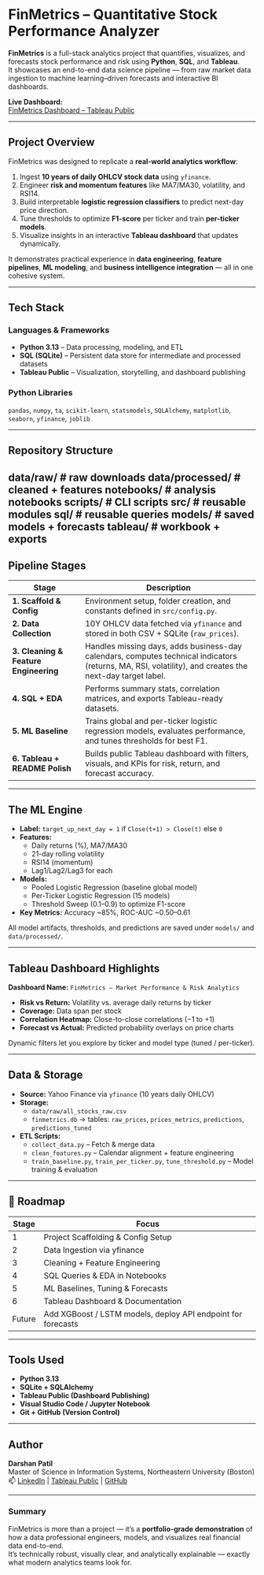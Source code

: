 # FinMetrics – Quantitative Stock Performance Analyzer  

**FinMetrics** is a full-stack analytics project that quantifies, visualizes, and forecasts stock performance and risk using **Python**, **SQL**, and **Tableau**.  
It showcases an end-to-end data science pipeline — from raw market data ingestion to machine learning–driven forecasts and interactive BI dashboards.  

**Live Dashboard:**  
[FinMetrics Dashboard – Tableau Public](https://public.tableau.com/app/profile/darshan.patil4472/viz/FinMetrics_Dashboard_v1_Stable/FinMetricsDashboard?publish=yes)

---

## Project Overview  
FinMetrics was designed to replicate a **real-world analytics workflow**:
1. Ingest **10 years of daily OHLCV stock data** using `yfinance`.
2. Engineer **risk and momentum features** like MA7/MA30, volatility, and RSI14.
3. Build interpretable **logistic regression classifiers** to predict next-day price direction.
4. Tune thresholds to optimize **F1-score** per ticker and train **per-ticker models**.
5. Visualize insights in an interactive **Tableau dashboard** that updates dynamically.

It demonstrates practical experience in **data engineering**, **feature pipelines**, **ML modeling**, and **business intelligence integration** — all in one cohesive system.

---

## Tech Stack  

### **Languages & Frameworks**
- **Python 3.13** – Data processing, modeling, and ETL  
- **SQL (SQLite)** – Persistent data store for intermediate and processed datasets  
- **Tableau Public** – Visualization, storytelling, and dashboard publishing  

### **Python Libraries**
`pandas`, `numpy`, `ta`, `scikit-learn`, `statsmodels`, `SQLAlchemy`, `matplotlib`, `seaborn`, `yfinance`, `joblib`  

---

## Repository Structure  
data/raw/         # raw downloads
data/processed/   # cleaned + features
notebooks/        # analysis notebooks
scripts/          # CLI scripts
src/              # reusable modules
sql/              # reusable queries
models/           # saved models + forecasts
tableau/          # workbook + exports
---

## Pipeline Stages  

| Stage | Description |
|--------|-------------|
| **1. Scaffold & Config** | Environment setup, folder creation, and constants defined in `src/config.py`. |
| **2. Data Collection** | 10Y OHLCV data fetched via `yfinance` and stored in both CSV + SQLite (`raw_prices`). |
| **3. Cleaning & Feature Engineering** | Handles missing days, adds business-day calendars, computes technical indicators (returns, MA, RSI, volatility), and creates the next-day target label. |
| **4. SQL + EDA** | Performs summary stats, correlation matrices, and exports Tableau-ready datasets. |
| **5. ML Baseline** | Trains global and per-ticker logistic regression models, evaluates performance, and tunes thresholds for best F1. |
| **6. Tableau + README Polish** | Builds public Tableau dashboard with filters, visuals, and KPIs for risk, return, and forecast accuracy. |

---

## The ML Engine  

- **Label:** `target_up_next_day = 1` if `Close(t+1) > Close(t)` else `0`  
- **Features:**  
  - Daily returns (%), MA7/MA30  
  - 21-day rolling volatility  
  - RSI14 (momentum)  
  - Lag1/Lag2/Lag3 for each  
- **Models:**  
  - Pooled Logistic Regression (baseline global model)  
  - Per-Ticker Logistic Regression (15 models)  
  - Threshold Sweep (0.1–0.9) to optimize F1-score  
- **Key Metrics:** Accuracy ~85%, ROC-AUC ~0.50–0.61  

All model artifacts, thresholds, and predictions are saved under `models/` and `data/processed/`.

---

## Tableau Dashboard Highlights  

**Dashboard Name:** `FinMetrics – Market Performance & Risk Analytics`  
- **Risk vs Return:** Volatility vs. average daily returns by ticker  
- **Coverage:** Data span per stock  
- **Correlation Heatmap:** Close-to-close correlations (−1 to +1)  
- **Forecast vs Actual:** Predicted probability overlays on price charts  

Dynamic filters let you explore by ticker and model type (tuned / per-ticker).  

---

## Data & Storage  

- **Source:** Yahoo Finance via `yfinance` (10 years daily OHLCV)  
- **Storage:**  
  - `data/raw/all_stocks_raw.csv`  
  - `finmetrics.db` → tables: `raw_prices`, `prices_metrics`, `predictions`, `predictions_tuned`  
- **ETL Scripts:**  
  - `collect_data.py` – Fetch & merge data  
  - `clean_features.py` – Calendar alignment + feature engineering  
  - `train_baseline.py`, `train_per_ticker.py`, `tune_threshold.py` – Model training & evaluation  

---

## 🧭 Roadmap  

| Stage | Focus |
|--------|-------|
| 1 | Project Scaffolding & Config Setup |
| 2 | Data Ingestion via yfinance |
| 3 | Cleaning + Feature Engineering |
| 4 | SQL Queries & EDA in Notebooks |
| 5 | ML Baselines, Tuning & Forecasts |
| 6 | Tableau Dashboard & Documentation |
 Future | Add XGBoost / LSTM models, deploy API endpoint for forecasts |

---

## Tools Used  
- **Python 3.13**  
- **SQLite + SQLAlchemy**  
- **Tableau Public (Dashboard Publishing)**  
- **Visual Studio Code / Jupyter Notebook**  
- **Git + GitHub (Version Control)**  

---

## Author  
**Darshan Patil**  
Master of Science in Information Systems, Northeastern University (Boston)  
📫 [LinkedIn](https://www.linkedin.com/in/darshan-patil14/) | [Tableau Public](https://public.tableau.com/app/profile/darshan.patil4472) | [GitHub](https://github.com/darshanpatil14)  

---

### Summary  
FinMetrics is more than a project — it’s a **portfolio-grade demonstration** of how a data professional engineers, models, and visualizes real financial data end-to-end.  
It’s technically robust, visually clear, and analytically explainable — exactly what modern analytics teams look for.  